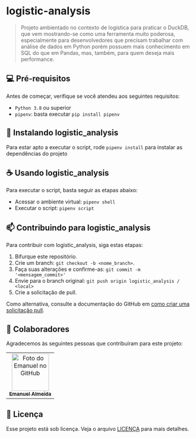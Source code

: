 # logistic-analysis

> Projeto ambientado no contexto de logística para praticar o DuckDB, que vem mostrando-se como uma ferramenta muito poderosa, especialmente para desenvolvedores que precisam trabalhar com análise de dados em Python porém possuem mais conhecimento em SQL do que em Pandas, mas, também, para quem deseja mais performance.

## 💻 Pré-requisitos

Antes de começar, verifique se você atendeu aos seguintes requisitos:

- `Python 3.8` ou superior
- `pipenv`: basta executar `pip install pipenv`

## 🚀 Instalando logistic_analysis

Para estar apto a executar o script, rode `pipenv install` para instalar as dependências do projeto


## ☕ Usando logistic_analysis

Para executar o script, basta seguir as etapas abaixo:
- Acessar o ambiente virtual: `pipenv shell`
- Executar o script: `pipenv script`

## 📫 Contribuindo para logistic_analysis

Para contribuir com logistic_analysis, siga estas etapas:

1. Bifurque este repositório.
2. Crie um branch: `git checkout -b <nome_branch>`.
3. Faça suas alterações e confirme-as: `git commit -m '<mensagem_commit>'`
4. Envie para o branch original: `git push origin logistic_analysis / <local>`
5. Crie a solicitação de pull.

Como alternativa, consulte a documentação do GitHub em [como criar uma solicitação pull](https://help.github.com/en/github/collaborating-with-issues-and-pull-requests/creating-a-pull-request).

## 🤝 Colaboradores

Agradecemos às seguintes pessoas que contribuíram para este projeto:

<table>
  <tr>
    <td align="center">
      <a href="https://github.com/almemanuel" title="GitHub Emanuel">
        <img src="https://avatars.githubusercontent.com/u/40006289?v=4" width="100px;" alt="Foto do Emanuel no GitHub"/><br>
        <sub>
          <b>Emanuel Almeida</b>
        </sub>
      </a>
    </td>
  </tr>
</table>

## 📝 Licença

Esse projeto está sob licença. Veja o arquivo [LICENÇA](LICENSE.md) para mais detalhes.
